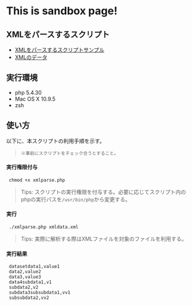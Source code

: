 # This is sandbox page!

## XMLをパースするスクリプト

 * [XMLをパースするスクリプトサンプル](https://github.com/tikemin/sandbox/blob/master/xmlparse.php)
 * [XMLのデータ](https://github.com/tikemin/sandbox/blob/master/xmldata.xml)

## 実行環境
 * php 5.4.30
 * Mac OS X 10.9.5
 * zsh

## 使い方
 以下に、本スクリプトの利用手順を示す。

>  `※事前にスクリプトをチェック合うとすること。`

#### 実行権限付与

```
 chmod +x xmlparse.php
```
> Tips: スクリプトの実行権限を付与する。必要に応じてスクリプト内のphpの実行パスを`/usr/bin/php`から変更する。

#### 実行

```
 ./xmlparse.php xmldata.xml
``` 
> Tips: 実際に解析する際はXMLファイルを対象のファイルを利用する。

#### 実行結果
```
 datasetdata1,value1
 data2,value2
 data3,value3
 data4subdata1,v1
 subdata2,v2
 subdata3subsubdata1,vv1
 subsubdata2,vv2
```


 
